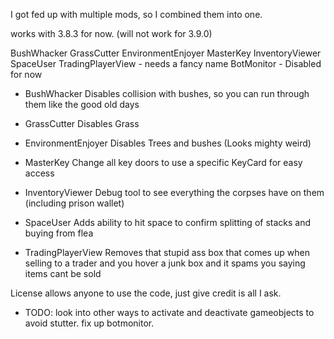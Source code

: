 I got fed up with multiple mods, so I combined them into one.

works with 3.8.3 for now. (will not work for 3.9.0)

BushWhacker
GrassCutter
EnvironmentEnjoyer
MasterKey
InventoryViewer
SpaceUser
TradingPlayerView - needs a fancy name
BotMonitor - Disabled for now

- BushWhacker
Disables collision with bushes, so you can run through them like the good old days

- GrassCutter
Disables Grass

- EnvironmentEnjoyer
Disables Trees and bushes (Looks mighty weird)

- MasterKey
Change all key doors to use a specific KeyCard for easy access

- InventoryViewer
Debug tool to see everything the corpses have on them (including prison wallet)

- SpaceUser
Adds ability to hit space to confirm splitting of stacks and buying from flea

- TradingPlayerView
Removes that stupid ass box that comes up when selling to a trader and you hover a junk box and it spams you saying items cant be sold

License allows anyone to use the code, just give credit is all I ask.

- TODO:
look into other ways to activate and deactivate gameobjects to avoid stutter.
fix up botmonitor.